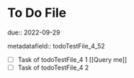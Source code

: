 # To Do File

due:: 2022-09-29

metadatafield:: todoTestFile_4\_52

- [ ] Task of todoTestFile_4 1 [[Query me]]
- [ ] Task of todoTestFile_4 2
